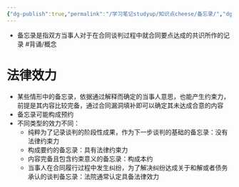 ```yaml
---
{"dg-publish":true,"permalink":"/学习笔记studyup/知识点cheese/备忘录/","dgPassFrontmatter":true,"created":"2024-07-14T21:07:43.331+08:00","updated":"2024-10-13T16:37:51.147+08:00"}
---
```


- 备忘录是指双方当事人对于在合同谈判过程中就合同要点达成的共识所作的记录 #背诵/概念 
# 法律效力
- 某些情形中的备忘录，依据通过解释而确定的当事人意思，也能产生约束力，前提是其内容比较完备，通过合同漏洞填补即可以确定其未达成合意的内容
- 备忘录可能构成预约
- 不同类型的效力不同：
	- 纯粹为了记录谈判的阶段性成果，作为下一步谈判的基础的备忘录：没有法律约束力
	- 构成要约的备忘录：具有法律约束力
	- 内容完备且包含约束意义的备忘录：构成本约 
	- 当事人在合同履行过程中发生纠纷，为了解决纠纷达成关于和解或者债务承认的谈判备忘录：法院通常认定具备法律效力